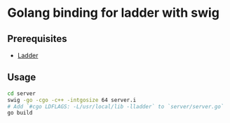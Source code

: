 # Golang binding for ladder with swig
## Prerequisites
* [Ladder](https://github.com/frannecki/ladder)

## Usage
```sh
cd server
swig -go -cgo -c++ -intgosize 64 server.i
# Add `#cgo LDFLAGS: -L/usr/local/lib -lladder` to `server/server.go`
go build
```
